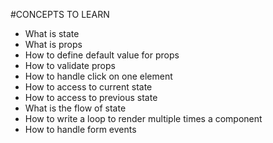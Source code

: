 #CONCEPTS TO LEARN
- What is state
- What is props
- How to define default value for props
- How to validate props
- How to handle click on one element
- How to access to current state
- How to access to previous state
- What is the flow of state
- How to write a loop to render multiple times a component
- How to handle form events
